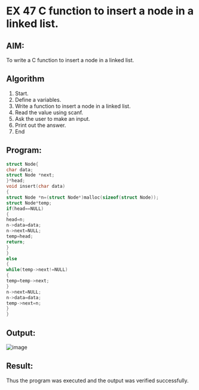 # EX 47 C function to insert a node in a linked list.
## AIM:
To write a C function to insert a node in a linked list.

## Algorithm
1. Start.
2. Define a variables.
3. Write a function to insert a node in a linked list.
4. Read the value using scanf.
5. Ask the user to make an input.
6. Print out the answer.
7. End
  

## Program:
```c
struct Node{ 
char data;
struct Node *next;
}*head;
void insert(char data)
{
struct Node *n=(struct Node*)malloc(sizeof(struct Node)); 
struct Node*temp;
if(head==NULL)
{
head=n;
n->data=data;
n->next=NULL; 
temp=head; 
return;
}
}
else
{
while(temp->next!=NULL)
{
temp=temp->next;
}
n->next=NULL; 
n->data=data; 
temp->next=n;
}
}

```

## Output:

![image](https://github.com/user-attachments/assets/5c22ee4f-f01e-4b72-8faf-78e8caee01e0)


## Result:
Thus the program was executed and the output was verified successfully.
